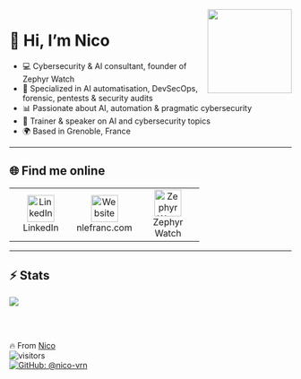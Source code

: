<img  width="150" align="right" src="https://media.giphy.com/media/wwg1suUiTbCY8H8vIA/giphy-downsized-large.gif">

# 👋 Hi, I’m Nico  

- 💻 Cybersecurity & AI consultant, founder of Zephyr Watch  
- 🚀 Specialized in AI automatisation, DevSecOps, forensic, pentests & security audits  
- 📊 Passionate about AI, automation & pragmatic cybersecurity  
- 🎤 Trainer & speaker on AI and cybersecurity topics  
- 🌍 Based in Grenoble, France  

---

## 🌐 Find me online  

<table>
  <tr>
    <td align="center" width="96">
      <a href="https://www.linkedin.com/in/nlefranc">
        <img src="https://cdn-icons-png.flaticon.com/512/174/174857.png" width="48" height="48" alt="LinkedIn" />
      </a>
      <br>LinkedIn
    </td>
    <td align="center" width="96">
      <a href="https://nlefranc.com">
        <img src="https://cdn-icons-png.flaticon.com/512/841/841364.png" width="48" height="48" alt="Website" />
      </a>
      <br>nlefranc.com
    </td>
    <td align="center" width="96">
      <a href="https://zephyrwatch.fr">
        <img src="https://zephyrwatch.fr/logo.png" width="48" height="48" alt="Zephyr Watch" />
      </a>
      <br>Zephyr Watch
    </td>
  </tr>
</table>

---

## ⚡ Stats

<img src="https://github-readme-stats.vercel.app/api/top-langs/?username=nico-vrn&hide=html"/>

</br></br>

🔥 From [Nico](https://github.com/nico-vrn)  
![visitors](https://visitor-badge.glitch.me/badge?page_id=nico-vrn)  
[![GitHub: @nico-vrn](https://img.shields.io/github/followers/nico-vrn?label=follow&style=social)](https://github.com/nico-vrn)

<!---
nico-vrn/nico-vrn is a ✨ special ✨ repository because its `README.md` 
appears on your GitHub profile.
--->
